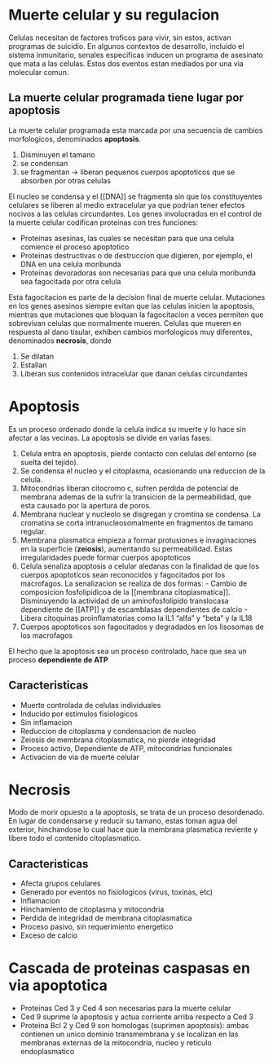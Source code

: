 # Muerte celular y su regulacion

Celulas necesitan de factores troficos para vivir, sin estos, activan programas de suicidio.
En algunos contextos de desarrollo, incluido el sistema inmunitario, senales especificas inducen un programa de asesinato que mata a las celulas.
Estos dos eventos estan mediados por una via molecular comun.

## La muerte celular programada tiene lugar por apoptosis

La muerte celular programada esta marcada por una secuencia de cambios morfologicos, denominados **apoptosis**.

1. Disminuyen el tamano
2. se condensan
3. se fragmentan → liberan pequenos cuerpos apoptoticos que se absorben por otras celulas

El nucleo se condensa y el [[DNA]] se fragmenta sin que los constituyentes celulares se liberen al medio extracelular ya que podrian tener efectos nocivos a las celulas circundantes.
Los genes involucrados en el control de la muerte celular codifican proteinas con tres funciones:

- Proteinas asesinas, las cuales se necesitan para que una celula comience el proceso apoptotico
- Proteinas destructivas o de destruccion que digieren, por ejemplo, el DNA en una celula moribunda
- Proteinas devoradoras son necesarias para que una celula moribunda sea fagocitada por otra celula

Esta fagocitacion es parte de la decision final de muerte celular. Mutaciones en los genes asesinos siempre evitan que las celulas inicien la apoptosis, mientras que mutaciones que bloquan la fagocitacion a veces permiten que sobrevivan celulas que normalmente mueren.
Celulas que mueren en respuesta al dano tisular, exhiben cambios morfologicos muy diferentes, denominados **necrosis**, donde
1. Se dilatan
2. Estallan
3. Liberan sus contenidos intracelular que danan celulas circundantes

# Apoptosis

Es un proceso ordenado donde la celula indica su muerte y lo hace sin afectar a las vecinas. La apoptosis se divide en varias fases:

1. Celula entra en apoptosis, pierde contacto con celulas del entorno (se suelta del tejido).
2. Se condensa el nucleo y el citoplasma, ocasionando una reduccion de la celula.
3. Mitocondrias liberan citocromo c, sufren perdida de potencial de membrana ademas de la sufrir la transicion de la permeabilidad, que esta causado por la apertura de poros.
4. Membrana nuclear y nucleolo se disgregan y cromtina se condensa. La cromatina se corta intranucleosomalmente en fragmentos de tamano regular.
5. Membrana plasmatica empieza a formar protusiones e invaginaciones en la superficie (**zeiosis**), aumentando su permeabilidad. Estas irregularidades puede formar cuerpos apoptoticos
6. Celula senaliza apoptosis a celular aledanas con la finalidad de que los cuerpos apoptoticos sean reconocidos y fagocitados por los macrofagos. La senalizacion se realiza de dos formas:
	   - Cambio de composicion fosfolipidicoa de la [[membrana citoplasmatica]]. Disminuyendo la actividad de un aminofosfolipido translocasa dependiente de [[ATP]] y de escamblasas dependientes de calcio
	   - Libera citoquinas proinflamatorias como la IL1 “alfa” y “beta” y la IL18
7. Cuerpos apoptoticos son fagocitados y degradados en los lisosomas de los macrofagos

El hecho que la apoptosis sea un proceso controlado, hace que sea un proceso **dependiente de ATP**

## Caracteristicas

- Muerte controlada de celulas individuales
- Inducido por estimulos fisiologicos
- Sin inflamacion
- Reduccion de citoplasma y condensacion de nucleo
- Zeiosis de membrana citoplasmatica, no pierde integridad
- Proceso activo, Dependiente de ATP, mitocondrias funcionales
- Activacion de via de muerte celular

# Necrosis

Modo de morir opuesto a la apoptosis, se trata de un proceso desordenado. En lugar de condensarse y reducir su tamano, estas toman agua del exterior, hinchandose lo cual hace que la membrana plasmatica reviente y libere todo el contenido citoplasmatico.

## Caracteristicas

- Afecta grupos celulares
- Generado por eventos no fisiologicos (virus, toxinas, etc)
- Inflamacion
- Hinchamiento de citoplasma y mitocondria
- Perdida de integridad de membrana citoplasmatica
- Proceso pasivo, sin requerimiento energetico
- Exceso de calcio

# Cascada de proteinas caspasas en via apoptotica

- Proteinas Ced 3 y Ced 4 son necesarias para la muerte celular
- Ced 9 suprime la apoptosis y actua corriente arriba respecto a Ced 3 
- Proteina Bcl 2 y Ced 9 son homologas (suprimen apoptosis):
	  ambas contienen un unico dominio transmembrana y se localizan en las membranas externas de la mitocondria, nucleo y reticulo endoplasmatico